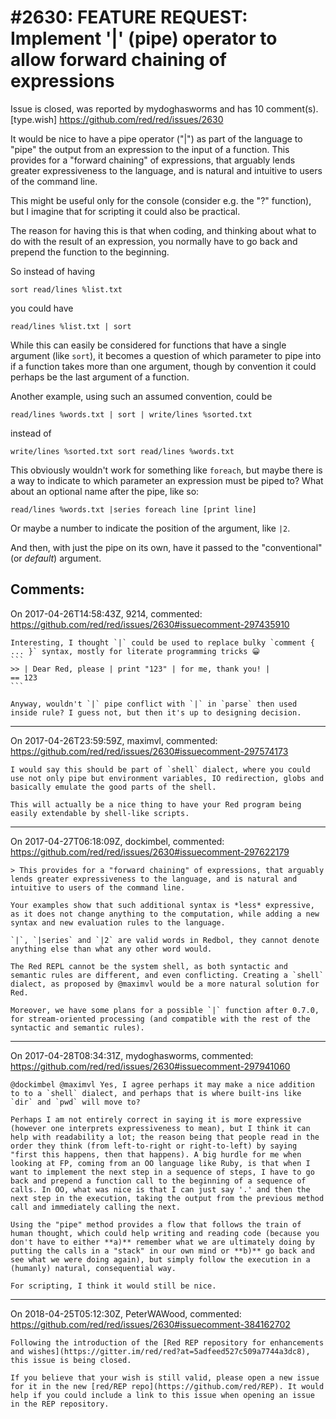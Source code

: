 
#2630: FEATURE REQUEST: Implement '|' (pipe) operator to allow forward chaining of expressions
================================================================================
Issue is closed, was reported by mydoghasworms and has 10 comment(s).
[type.wish]
<https://github.com/red/red/issues/2630>

It would be nice to have a pipe operator ("|") as part of the language to "pipe" the output from an expression to the input of a function. This provides for a "forward chaining" of expressions, that arguably lends greater expressiveness to the language, and is natural and intuitive to users of the command line.

This might be useful only for the console (consider e.g. the "?" function), but I imagine that for scripting it could also be practical.

The reason for having this is that when coding, and thinking about what to do with the result of an expression, you normally have to go back and prepend the function to the beginning.

So instead of having

```
sort read/lines %list.txt
```
you could have

```
read/lines %list.txt | sort
```

While this can easily be considered for functions that have a single argument (like `sort`), it becomes a question of which parameter to pipe into if a function takes more than one argument, though by convention it could perhaps be the last argument of a function.

Another example, using such an assumed convention, could be

```
read/lines %words.txt | sort | write/lines %sorted.txt
```
instead of

```
write/lines %sorted.txt sort read/lines %words.txt
```

This obviously wouldn't work for something like `foreach`, but maybe there is a way to indicate to which parameter an expression must be piped to? What about an optional name after the pipe, like so:

```
read/lines %words.txt |series foreach line [print line]
```

Or maybe a number to indicate the position of the argument, like `|2`.

And then, with just the pipe on its own, have it passed to the "conventional" (or _default_) argument.


Comments:
--------------------------------------------------------------------------------

On 2017-04-26T14:58:43Z, 9214, commented:
<https://github.com/red/red/issues/2630#issuecomment-297435910>

    Interesting, I thought `|` could be used to replace bulky `comment { ... }` syntax, mostly for literate programming tricks 😀 
    ```
    >> | Dear Red, please | print "123" | for me, thank you! |
    == 123
    ```
    
    Anyway, wouldn't `|` pipe conflict with `|` in `parse` then used inside rule? I guess not, but then it's up to designing decision.

--------------------------------------------------------------------------------

On 2017-04-26T23:59:59Z, maximvl, commented:
<https://github.com/red/red/issues/2630#issuecomment-297574173>

    I would say this should be part of `shell` dialect, where you could use not only pipe but environment variables, IO redirection, globs and basically emulate the good parts of the shell.
    
    This will actually be a nice thing to have your Red program being easily extendable by shell-like scripts.

--------------------------------------------------------------------------------

On 2017-04-27T06:18:09Z, dockimbel, commented:
<https://github.com/red/red/issues/2630#issuecomment-297622179>

    > This provides for a "forward chaining" of expressions, that arguably lends greater expressiveness to the language, and is natural and intuitive to users of the command line.
    
    Your examples show that such additional syntax is *less* expressive, as it does not change anything to the computation, while adding a new syntax and new evaluation rules to the language.
    
    `|`, `|series` and `|2` are valid words in Redbol, they cannot denote anything else than what any other word would.
    
    The Red REPL cannot be the system shell, as both syntactic and semantic rules are different, and even conflicting. Creating a `shell` dialect, as proposed by @maximvl would be a more natural solution for Red.
    
    Moreover, we have some plans for a possible `|` function after 0.7.0, for stream-oriented processing (and compatible with the rest of the syntactic and semantic rules).

--------------------------------------------------------------------------------

On 2017-04-28T08:34:31Z, mydoghasworms, commented:
<https://github.com/red/red/issues/2630#issuecomment-297941060>

    @dockimbel @maximvl Yes, I agree perhaps it may make a nice addition to to a `shell` dialect, and perhaps that is where built-ins like `dir` and `pwd` will move to?
    
    Perhaps I am not entirely correct in saying it is more expressive (however one interprets expressiveness to mean), but I think it can help with readability a lot; the reason being that people read in the order they think (from left-to-right or right-to-left) by saying "first this happens, then that happens). A big hurdle for me when looking at FP, coming from an OO language like Ruby, is that when I want to implement the next step in a sequence of steps, I have to go back and prepend a function call to the beginning of a sequence of calls. In OO, what was nice is that I can just say '.' and then the next step in the execution, taking the output from the previous method call and immediately calling the next.
    
    Using the "pipe" method provides a flow that follows the train of human thought, which could help writing and reading code (because you don't have to either **a)** remember what we are ultimately doing by putting the calls in a "stack" in our own mind or **b)** go back and see what we were doing again), but simply follow the execution in a (humanly) natural, consequential way.
    
    For scripting, I think it would still be nice.

--------------------------------------------------------------------------------

On 2018-04-25T05:12:30Z, PeterWAWood, commented:
<https://github.com/red/red/issues/2630#issuecomment-384162702>

    Following the introduction of the [Red REP repository for enhancements and wishes](https://gitter.im/red/red?at=5adfeed527c509a7744a3dc8), this issue is being closed.
    
    If you believe that your wish is still valid, please open a new issue for it in the new [red/REP repo](https://github.com/red/REP). It would help if you could include a link to this issue when opening an issue in the REP repository.

